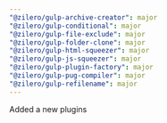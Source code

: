```yaml
---
"@zilero/gulp-archive-creator": major
"@zilero/gulp-conditional": major
"@zilero/gulp-file-exclude": major
"@zilero/gulp-folder-clone": major
"@zilero/gulp-html-squeezer": major
"@zilero/gulp-js-squeezer": major
"@zilero/gulp-plugin-factory": major
"@zilero/gulp-pug-compiler": major
"@zilero/gulp-refilename": major
---
```


Added a new plugins
